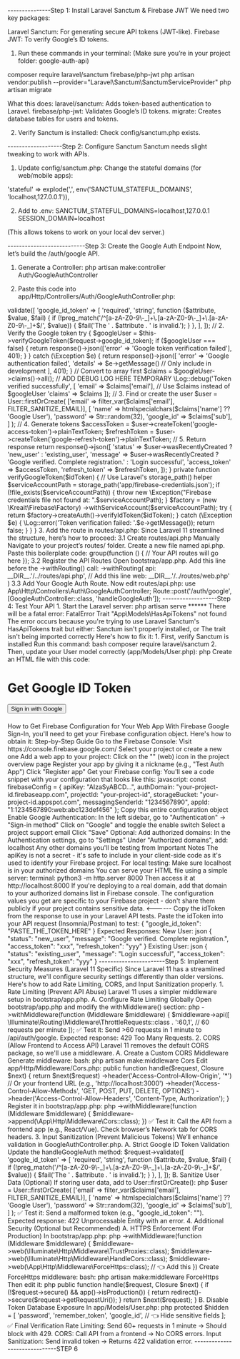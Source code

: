 ---------------Step 1: Install Laravel Sanctum & Firebase JWT
We need two key packages:

Laravel Sanctum: For generating secure API tokens (JWT-like).
Firebase JWT: To verify Google’s ID tokens.

1. Run these commands in your terminal:
(Make sure you’re in your project folder: google-auth-api)

composer require laravel/sanctum firebase/php-jwt
php artisan vendor:publish --provider="Laravel\Sanctum\SanctumServiceProvider"
php artisan migrate

What this does:
laravel/sanctum: Adds token-based authentication to Laravel.
firebase/php-jwt: Validates Google’s ID tokens.
migrate: Creates database tables for users and tokens.

2. Verify Sanctum is installed:
Check config/sanctum.php exists.

-------------------Step 2: Configure Sanctum
Sanctum needs slight tweaking to work with APIs.

1. Update config/sanctum.php:
Change the stateful domains (for web/mobile apps):

'stateful' => explode(',', env('SANCTUM_STATEFUL_DOMAINS', 'localhost,127.0.0.1')),

2. Add to .env:
SANCTUM_STATEFUL_DOMAINS=localhost,127.0.0.1
SESSION_DOMAIN=localhost

(This allows tokens to work on your local dev server.)

---------------------------Step 3: Create the Google Auth Endpoint
Now, let’s build the /auth/google API.

1. Generate a Controller:
php artisan make:controller Auth/GoogleAuthController

2. Paste this code into app/Http/Controllers/Auth/GoogleAuthController.php:
<?php

namespace App\Http\Controllers\Auth;

use Google\Client as Google_Client;
use App\Http\Controllers\Controller;
use Illuminate\Http\Request;
use App\Models\User;
use Illuminate\Support\Str;

class GoogleAuthController extends Controller
{
    public function handleGoogleAuth(Request $request)
    {
        // 1. Validate the Google ID token exists
        $request->validate([
            'google_id_token' => [
                'required',
                'string',
                function ($attribute, $value, $fail) {
                    if (!preg_match('/^[a-zA-Z0-9\-_]+\.[a-zA-Z0-9\-_]+\.[a-zA-Z0-9\-_]+$/', $value)) {
                        $fail('The ' . $attribute . ' is invalid.');
                    }
                },
            ],
        ]);

        // 2. Verify the Google token
        try {
            $googleUser = $this->verifyGoogleToken($request->google_id_token);
            
            if ($googleUser === false) {
                return response()->json(['error' => 'Google token verification failed'], 401);
            }

        } catch (\Exception $e) {
            return response()->json([
                'error' => 'Google authentication failed',
                'details' => $e->getMessage() // Only include in development
            ], 401);
        }

        // Convert to array first
        $claims = $googleUser->claims()->all();
        // ADD DEBUG LOG HERE TEMPORARY
        \Log::debug('Token verified successfully', [
            'email' => $claims['email'],  // Use $claims instead of $googleUser
            'claims' => $claims
        ]);

        // 3. Find or create the user
        $user = User::firstOrCreate(
            ['email' => filter_var($claims['email'], FILTER_SANITIZE_EMAIL)],
            [
                'name' => htmlspecialchars($claims['name'] ?? 'Google User'),
                'password' => Str::random(32),
                'google_id' => $claims['sub'],
            ]
        );

        // 4. Generate tokens
        $accessToken = $user->createToken('google-access-token')->plainTextToken;
        $refreshToken = $user->createToken('google-refresh-token')->plainTextToken;

        // 5. Return response
        return response()->json([
            'status' => $user->wasRecentlyCreated ? 'new_user' : 'existing_user',
            'message' => $user->wasRecentlyCreated 
                ? 'Google verified. Complete registration.' 
                : 'Login successful',
            'access_token' => $accessToken,
            'refresh_token' => $refreshToken,
        ]);
    }

    
    private function verifyGoogleToken($idToken)
        {
            // Use Laravel's storage_path() helper
            $serviceAccountPath = storage_path('app/firebase-credentials.json');
            
            if (!file_exists($serviceAccountPath)) {
                throw new \Exception("Firebase credentials file not found at: ".$serviceAccountPath);
            }

            $factory = (new \Kreait\Firebase\Factory)
                ->withServiceAccount($serviceAccountPath);
            
            try {
                return $factory->createAuth()->verifyIdToken($idToken);
            } catch (\Exception $e) {
                \Log::error('Token verification failed: '.$e->getMessage());
                return false;
            }
        }
}

3. Add the route in routes/api.php:
Since Laravel 11 streamlined the structure, here’s how to proceed:    

3.1 Create routes/api.php Manually
Navigate to your project’s routes/ folder. Create a new file named api.php. Paste this boilerplate code:

<?php

use Illuminate\Support\Facades\Route;

Route::prefix('api')->group(function () {
    // Your API routes will go here
});

3.2 Register the API Routes
Open bootstrap/app.php.

Add this line before the ->withRouting() call:

->withRouting(
    api: __DIR__.'/../routes/api.php', // Add this line
    web: __DIR__.'/../routes/web.php'
)

3.3 Add Your Google Auth Route. Now edit routes/api.php:

use App\Http\Controllers\Auth\GoogleAuthController;

Route::post('/auth/google', [GoogleAuthController::class, 'handleGoogleAuth']);

-------------------Step 4: Test Your API
1. Start the Laravel server:
php artisan serve

******
There will be a fatal error: 
FatalError
Trait "App\Models\HasApiTokens" not found
The error occurs because you're trying to use Laravel Sanctum's HasApiTokens trait but either:

Sanctum isn't properly installed, or
The trait isn't being imported correctly

Here's how to fix it:
1. First, verify Sanctum is installed
Run this command:

bash
composer require laravel/sanctum
2. Then, update your User model correctly (app/Models/User.php):
php
<?php
namespace App\Models;

use Illuminate\Foundation\Auth\User as Authenticatable;
use Laravel\Sanctum\HasApiTokens;  // ← Correct import path

class User extends Authenticatable
{
    use HasApiTokens;  // ← This is the correct usage
    
    // ... rest of your model code
}
********

do this and proceed with the next^^

2. Test with Postman/Insomnia:
Method: POST
URL: http://localhost:8000/api/auth/google
Body (JSON):

json
{
  "google_id_token": "paste-a-valid-google-id-token-here"
}
(To get a test Google ID token, Follow this instruction)
----->
Create an HTML file with this code:
<!DOCTYPE html>
<html>
<head>
  <title>Firebase Google Sign-In</title>
  <script src="https://www.gstatic.com/firebasejs/10.7.1/firebase-app-compat.js"></script>
  <script src="https://www.gstatic.com/firebasejs/10.7.1/firebase-auth-compat.js"></script>
</head>
<body>
  <h1>Get Google ID Token</h1>
  <button id="signInButton">Sign in with Google</button>
  <div id="tokenInfo" style="margin-top: 20px; word-break: break-all;"></div>

  <script>
    // Your Firebase config
    const firebaseConfig = {
      apiKey: "YOUR_API_KEY",
      authDomain: "YOUR_PROJECT_ID.firebaseapp.com",
      projectId: "YOUR_PROJECT_ID",
      storageBucket: "YOUR_PROJECT_ID.appspot.com",
      messagingSenderId: "YOUR_SENDER_ID",
      appId: "YOUR_APP_ID"
    };

    // Initialize Firebase
    const app = firebase.initializeApp(firebaseConfig);
    const auth = firebase.auth();

    // Google Sign-In
    document.getElementById('signInButton').addEventListener('click', () => {
      const provider = new firebase.auth.GoogleAuthProvider();
      auth.signInWithPopup(provider)
        .then((result) => {
          // Get the ID token
          return result.user.getIdToken();
        })
        .then((idToken) => {
          console.log("ID Token:", idToken);
          
          // Display the token
          document.getElementById('tokenInfo').innerHTML = `
            <h3>ID Token:</h3>
            <textarea rows="10" cols="80">${idToken}</textarea>
            <h3>Decoded:</h3>
            <pre>${JSON.stringify(parseJwt(idToken), null, 2)}</pre>
          `;
        })
        .catch((error) => {
          console.error("Error:", error);
        });
    });

    function parseJwt(token) {
      const base64Url = token.split('.')[1];
      const base64 = base64Url.replace(/-/g, '+').replace(/_/g, '/');
      return JSON.parse(atob(base64));
    }
  </script>
</body>
</html>

How to Get Firebase Configuration for Your Web App
With Firebase Google Sign-In, you'll need to get your Firebase configuration object. Here's how to obtain it:

Step-by-Step Guide
Go to the Firebase Console:
Visit https://console.firebase.google.com/

Select your project or create a new one
Add a web app to your project:
Click on the "</>" (web) icon in the project overview page
Register your app by giving it a nickname (e.g., "Test Auth App")

Click "Register app"

Get your Firebase config:
You'll see a code snippet with your configuration that looks like this:

javascript:
const firebaseConfig = {
  apiKey: "AIzaSyABCD...",
  authDomain: "your-project-id.firebaseapp.com",
  projectId: "your-project-id",
  storageBucket: "your-project-id.appspot.com",
  messagingSenderId: "1234567890",
  appId: "1:1234567890:web:abc123def456"
};
Copy this entire configuration object

Enable Google Authentication:
In the left sidebar, go to "Authentication" → "Sign-in method"
Click on "Google" and toggle the enable switch
Select a project support email
Click "Save"

Optional: Add authorized domains:
In the Authentication settings, go to "Settings"
Under "Authorized domains", add:
localhost
Any other domains you'll be testing from

Important Notes
The apiKey is not a secret - it's safe to include in your client-side code as it's used to identify your Firebase project.

For local testing:
Make sure localhost is in your authorized domains
You can serve your HTML file using a simple server:

terminal:
python3 -m http.server 8000
Then access it at http://localhost:8000

If you're deploying to a real domain, add that domain to your authorized domains list in Firebase console.
The configuration values you get are specific to your Firebase project - don't share them publicly if your project contains sensitive data.
<------

Copy the idToken from the response to use in your Laravel API tests.
Paste the idToken into your API request (Insomnia/Postman) to test:

{
  "google_id_token": "PASTE_THE_TOKEN_HERE"
}


Expected Responses:
New User:

json
{
  "status": "new_user",
  "message": "Google verified. Complete registration.",
  "access_token": "xxx",
  "refresh_token": "yyy"
}
Existing User:

json
{
  "status": "existing_user",
  "message": "Login successful",
  "access_token": "xxx",
  "refresh_token": "yyy"
}

-----------------------Step 5: Implement Security Measures (Laravel 11 Specific)
Since Laravel 11 has a streamlined structure, we'll configure security settings differently than older versions. Here's how to add Rate Limiting, CORS, and Input Sanitization properly.

1. Rate Limiting (Prevent API Abuse)
Laravel 11 uses a simpler middleware setup in bootstrap/app.php.

A. Configure Rate Limiting Globally
Open bootstrap/app.php and modify the withMiddleware() section:

php
->withMiddleware(function (Middleware $middleware) {
    $middleware->api([
        \Illuminate\Routing\Middleware\ThrottleRequests::class . ':60,1', // 60 requests per minute
    ]);

✅ Test it:

Send >60 requests in 1 minute to /api/auth/google.
Expected response: 429 Too Many Requests.

2. CORS (Allow Frontend to Access API)
Laravel 11 removes the default CORS package, so we'll use a middleware.

A. Create a Custom CORS Middleware
Generate middleware:

bash:
php artisan make:middleware Cors

Edit app/Http/Middleware/Cors.php:
public function handle($request, Closure $next)
{
    return $next($request)
        ->header('Access-Control-Allow-Origin', '*') // Or your frontend URL (e.g., 'http://localhost:3000')
        ->header('Access-Control-Allow-Methods', 'GET, POST, PUT, DELETE, OPTIONS')
        ->header('Access-Control-Allow-Headers', 'Content-Type, Authorization');
}

Register it in bootstrap/app.php:
php
->withMiddleware(function (Middleware $middleware) {
    $middleware->append(\App\Http\Middleware\Cors::class);
})

✅ Test it:
Call the API from a frontend app (e.g., React/Vue).
Check browser’s Network tab for CORS headers.

3. Input Sanitization (Prevent Malicious Tokens)
We’ll enhance validation in GoogleAuthController.php.

A. Strict Google ID Token Validation
Update the handleGoogleAuth method:

$request->validate([
    'google_id_token' => [
        'required',
        'string',
        function ($attribute, $value, $fail) {
            if (!preg_match('/^[a-zA-Z0-9\-_]+\.[a-zA-Z0-9\-_]+\.[a-zA-Z0-9\-_]+$/', $value)) {
                $fail('The ' . $attribute . ' is invalid.');
            }
        },
    ],
]);

B. Sanitize User Data (Optional)
If storing user data, add to User::firstOrCreate():

php
$user = User::firstOrCreate(
    ['email' => filter_var($claims['email'], FILTER_SANITIZE_EMAIL)],
    [
        'name' => htmlspecialchars($claims['name'] ?? 'Google User'),
        'password' => Str::random(32),
        'google_id' => $claims['sub'],
    ]
);

✅ Test it:

Send a malformed token (e.g., "google_id_token": "<script>alert('xss')</script>").
Expected response: 422 Unprocessable Entity with an error.

4. Additional Security (Optional but Recommended)
A. HTTPS Enforcement (For Production)

In bootstrap/app.php:
php
->withMiddleware(function (Middleware $middleware) {
    $middleware->web(\Illuminate\Http\Middleware\TrustProxies::class);
    $middleware->web(\Illuminate\Http\Middleware\HandleCors::class);
    $middleware->web(\App\Http\Middleware\ForceHttps::class); // 👈 Add this
})
Create ForceHttps middleware:

bash:
    php artisan make:middleware ForceHttps

Then edit it:

php
public function handle($request, Closure $next)
{
    if (!$request->secure() && app()->isProduction()) {
        return redirect()->secure($request->getRequestUri());
    }
    return $next($request);
}

B. Disable Token Database Exposure

In app/Models/User.php:
php
protected $hidden = [
    'password',
    'remember_token',
    'google_id', // 👈 Hide sensitive fields
];

✅ Final Verification
Rate Limiting:
Send 60+ requests in 1 minute → Should block with 429.
CORS:
Call API from a frontend → No CORS errors.
Input Sanitization:
Send invalid token → Returns 422 validation error.
------------------------------STEP 6 
